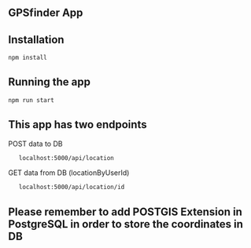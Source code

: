 ## GPSfinder App 


## Installation 

```bash 
npm install 
``` 
## Running the app

```bash 
npm run start
```

## This app has two endpoints 

POST data to DB
```bash
   localhost:5000/api/location   
```
GET data from DB (locationByUserId)

```bash
   localhost:5000/api/location/id
```

## Please remember to add POSTGIS Extension in PostgreSQL in order to store the coordinates in DB   

